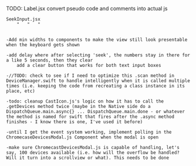 TODO:
	Label.jsx
		convert pseudo code and comments into actual js

	SeekInput.jsx
		"	"	"


	-Add min widths to components to make the view still look presentable when the keyboard gets shown

	-add delay where after selecting 'seek', the numbers stay in there for a like 5 seconds, then they clear
		add a clear button that works for both text input boxes

	-//TODO: check to see if I need to optimize this .scan method in DeviceManager.swift to handle intelligently when it is called multiple times (i.e. keeping the code from recreating a class instance in its place, etc)

	-todo: cleanup CastIcon.js's logic on how it has to call the .getDevices method twice (maybe in the Native side do a DispatchQueue.main.async{} ... DispatchQueue.main.done - or whatever the method is named for swift that fires after the .async method finishes - I know there is one, I've used it before)

	-until I get the event system working, implement polling in the ChromecaseDevicesModal.js Component when the modal is open

	-make sure ChromecastDevicesModal.js is capable of handling, let's say, 100 devices available (i.e. how will the overflow be handled? Will it turn into a scrollview or what). This needs to be done

	